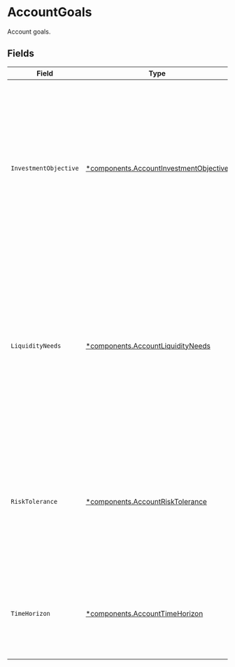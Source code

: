 # AccountGoals

Account goals.


## Fields

| Field                                                                                                                                                                                                                                                                                                            | Type                                                                                                                                                                                                                                                                                                             | Required                                                                                                                                                                                                                                                                                                         | Description                                                                                                                                                                                                                                                                                                      | Example                                                                                                                                                                                                                                                                                                          |
| ---------------------------------------------------------------------------------------------------------------------------------------------------------------------------------------------------------------------------------------------------------------------------------------------------------------- | ---------------------------------------------------------------------------------------------------------------------------------------------------------------------------------------------------------------------------------------------------------------------------------------------------------------- | ---------------------------------------------------------------------------------------------------------------------------------------------------------------------------------------------------------------------------------------------------------------------------------------------------------------- | ---------------------------------------------------------------------------------------------------------------------------------------------------------------------------------------------------------------------------------------------------------------------------------------------------------------- | ---------------------------------------------------------------------------------------------------------------------------------------------------------------------------------------------------------------------------------------------------------------------------------------------------------------- |
| `InvestmentObjective`                                                                                                                                                                                                                                                                                            | [*components.AccountInvestmentObjective](../../models/components/accountinvestmentobjective.md)                                                                                                                                                                                                                  | :heavy_minus_sign:                                                                                                                                                                                                                                                                                               | The financial goal or purpose that an investor has in mind when making investment decisions; firms often ask investors to specify their investment objectives when opening an account, in order to provide appropriate investment recommendations and manage risk appropriately                                  | GROWTH                                                                                                                                                                                                                                                                                                           |
| `LiquidityNeeds`                                                                                                                                                                                                                                                                                                 | [*components.AccountLiquidityNeeds](../../models/components/accountliquidityneeds.md)                                                                                                                                                                                                                            | :heavy_minus_sign:                                                                                                                                                                                                                                                                                               | An investor’s short-term cash requirements or the need to access funds quickly; it is important to consider an investor’s liquidity needs to ensure that they have sufficient cash or easily liquidated assets available to meet their financial obligations - this may include holding cash or cash equivalents | VERY_IMPORTANT                                                                                                                                                                                                                                                                                                   |
| `RiskTolerance`                                                                                                                                                                                                                                                                                                  | [*components.AccountRiskTolerance](../../models/components/accountrisktolerance.md)                                                                                                                                                                                                                              | :heavy_minus_sign:                                                                                                                                                                                                                                                                                               | An investor’s willingness and ability to tolerate risk when making investment decisions; reflects the investor’s comfort level with the potential ups and downs of the market and their ability to withstand potential losses                                                                                    | MEDIUM                                                                                                                                                                                                                                                                                                           |
| `TimeHorizon`                                                                                                                                                                                                                                                                                                    | [*components.AccountTimeHorizon](../../models/components/accounttimehorizon.md)                                                                                                                                                                                                                                  | :heavy_minus_sign:                                                                                                                                                                                                                                                                                               | TThe length of time an investor expects to hold an investment before selling it; this can affect the appropriate asset allocation and risk level for the portfolio                                                                                                                                               | AVERAGE                                                                                                                                                                                                                                                                                                          |